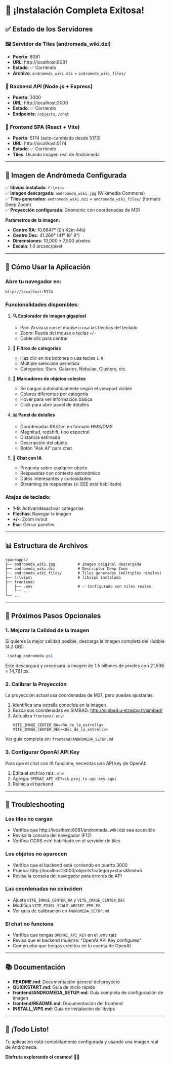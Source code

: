 # 🎉 ¡Instalación Completa Exitosa!

## ✅ Estado de los Servidores

### 🖼️ Servidor de Tiles (andromeda_wiki.dzi)
- **Puerto**: 8081
- **URL**: http://localhost:8081
- **Estado**: ✅ Corriendo
- **Archivo**: `andromeda_wiki.dzi` + `andromeda_wiki_files/`

### 🔧 Backend API (Node.js + Express)
- **Puerto**: 3000
- **URL**: http://localhost:3000
- **Estado**: ✅ Corriendo
- **Endpoints**: `/objects`, `/chat`

### 🎨 Frontend SPA (React + Vite)
- **Puerto**: 5174 (auto-cambiado desde 5173)
- **URL**: http://localhost:5174
- **Estado**: ✅ Corriendo
- **Tiles**: Usando imagen real de Andrómeda

---

## 🌌 Imagen de Andrómeda Configurada

✅ **libvips instalado**: `C:\vips`  
✅ **Imagen descargada**: `andromeda_wiki.jpg` (Wikimedia Commons)  
✅ **Tiles generados**: `andromeda_wiki.dzi` + `andromeda_wiki_files/` (formato Deep Zoom)  
✅ **Proyección configurada**: Gnomonic con coordenadas de M31  

**Parámetros de la imagen:**
- **Centro RA**: 10.6847° (0h 42m 44s)
- **Centro Dec**: 41.269° (41° 16' 9")
- **Dimensiones**: 10,000 × 7,500 píxeles
- **Escala**: 1.0 arcsec/pixel

---

## 🚀 Cómo Usar la Aplicación

### Abre tu navegador en:
```
http://localhost:5174
```

### Funcionalidades disponibles:

1. **🔍 Explorador de imagen gigapíxel**
   - Pan: Arrastra con el mouse o usa las flechas del teclado
   - Zoom: Rueda del mouse o teclas `+`/`-`
   - Doble clic para centrar

2. **🎯 Filtros de categorías**
   - Haz clic en los botones o usa teclas `1-9`
   - Múltiple selección permitida
   - Categorías: Stars, Galaxies, Nebulae, Clusters, etc.

3. **📍 Marcadores de objetos celestes**
   - Se cargan automáticamente según el viewport visible
   - Colores diferentes por categoría
   - Hover para ver información básica
   - Click para abrir panel de detalles

4. **📊 Panel de detalles**
   - Coordenadas RA/Dec en formato HMS/DMS
   - Magnitud, redshift, tipo espectral
   - Distancia estimada
   - Descripción del objeto
   - Botón "Ask AI" para chat

5. **🤖 Chat con IA**
   - Pregunta sobre cualquier objeto
   - Respuestas con contexto astronómico
   - Datos interesantes y curiosidades
   - Streaming de respuestas (si SSE está habilitado)

### Atajos de teclado:
- **1-9**: Activar/desactivar categorías
- **Flechas**: Navegar la imagen
- **+/-**: Zoom in/out
- **Esc**: Cerrar paneles

---

## 📊 Estructura de Archivos

```
spaceapps/
├── andromeda_wiki.jpg          # Imagen original descargada
├── andromeda_wiki.dzi          # Descriptor Deep Zoom
├── andromeda_wiki_files/       # Tiles generados (múltiples niveles)
├── C:\vips\                    # libvips instalado
├── frontend/
│   ├── .env                    # ✅ Configurado con tiles reales
│   └── ...
└── ...
```

---

## 🎯 Próximos Pasos Opcionales

### 1. Mejorar la Calidad de la Imagen

Si quieres la mejor calidad posible, descarga la imagen completa del Hubble (4.3 GB):

```powershell
.\setup_andromeda.ps1
```

Esto descargará y procesará la imagen de 1.5 billones de píxeles con 21,536 × 14,781 px.

### 2. Calibrar la Proyección

La proyección actual usa coordenadas de M31, pero puedes ajustarlas:

1. Identifica una estrella conocida en la imagen
2. Busca sus coordenadas en SIMBAD: http://simbad.u-strasbg.fr/simbad/
3. Actualiza `frontend/.env`:
   ```env
   VITE_IMAGE_CENTER_RA=<RA_de_la_estrella>
   VITE_IMAGE_CENTER_DEC=<Dec_de_la_estrella>
   ```

Ver guía completa en: `frontend/ANDROMEDA_SETUP.md`

### 3. Configurar OpenAI API Key

Para que el chat con IA funcione, necesitas una API key de OpenAI:

1. Edita el archivo raíz `.env`
2. Agrega: `OPENAI_API_KEY=sk-proj-tu-api-key-aqui`
3. Reinicia el backend

---

## 🔧 Troubleshooting

### Los tiles no cargan
- Verifica que http://localhost:8081/andromeda_wiki.dzi sea accesible
- Revisa la consola del navegador (F12)
- Verifica CORS esté habilitado en el servidor de tiles

### Los objetos no aparecen
- Verifica que el backend esté corriendo en puerto 3000
- Prueba: http://localhost:3000/objects?category=stars&limit=5
- Revisa la consola del navegador para errores de API

### Las coordenadas no coinciden
- Ajusta `VITE_IMAGE_CENTER_RA` y `VITE_IMAGE_CENTER_DEC`
- Modifica `VITE_PIXEL_SCALE_ARCSEC_PER_PX`
- Ver guía de calibración en `ANDROMEDA_SETUP.md`

### El chat no funciona
- Verifica que tengas `OPENAI_API_KEY` en el .env raíz
- Revisa que el backend muestre: "OpenAI API Key configured"
- Comprueba que tengas créditos en tu cuenta de OpenAI

---

## 📚 Documentación

- **README.md**: Documentación general del proyecto
- **QUICKSTART.md**: Guía de inicio rápido
- **frontend/ANDROMEDA_SETUP.md**: Guía completa de configuración de imagen
- **frontend/README.md**: Documentación del frontend
- **INSTALL_VIPS.md**: Guía de instalación de libvips

---

## 🌟 ¡Todo Listo!

Tu aplicación está completamente configurada y usando una imagen real de Andrómeda.

**Disfruta explorando el cosmos!** 🌌✨
